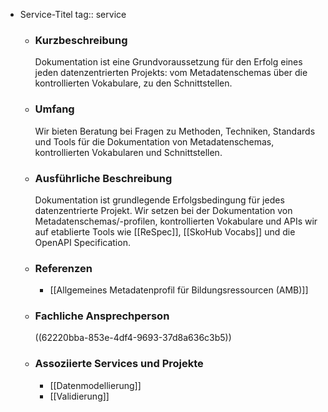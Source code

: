- Service-Titel
  tag:: service
	- ### Kurzbeschreibung
	  Dokumentation ist eine Grundvoraussetzung für den Erfolg eines jeden datenzentrierten Projekts: vom Metadatenschemas über die kontrollierten Vokabulare, zu den Schnittstellen.
	- ### Umfang
	  Wir bieten Beratung bei Fragen zu Methoden, Techniken, Standards und Tools für die Dokumentation von Metadatenschemas, kontrollierten Vokabularen und Schnittstellen.
	- ### Ausführliche Beschreibung
	  Dokumentation ist grundlegende Erfolgsbedingung für jedes datenzentrierte Projekt.  Wir setzen bei der Dokumentation von Metadatenschemas/-profilen, kontrollierten Vokabulare und APIs wir auf etablierte Tools wie [[ReSpec]], [[SkoHub Vocabs]] und die OpenAPI Specification.
	- ### Referenzen
	  * [[Allgemeines Metadatenprofil für Bildungsressourcen (AMB)]]
	- ### Fachliche Ansprechperson
	  ((62220bba-853e-4df4-9693-37d8a636c3b5))
	- ### Assoziierte Services und Projekte
	  * [[Datenmodellierung]]
	  * [[Validierung]]